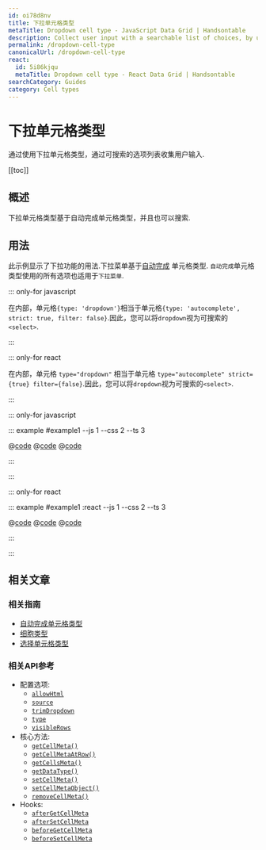 ```yaml
---
id: oi78d8nv
title: 下拉单元格类型
metaTitle: Dropdown cell type - JavaScript Data Grid | Handsontable
description: Collect user input with a searchable list of choices, by using the dropdown cell type.
permalink: /dropdown-cell-type
canonicalUrl: /dropdown-cell-type
react:
  id: 5i86kjqu
  metaTitle: Dropdown cell type - React Data Grid | Handsontable
searchCategory: Guides
category: Cell types
---
```


# 下拉单元格类型

通过使用下拉单元格类型，通过可搜索的选项列表收集用户输入.

[[toc]]

## 概述

下拉单元格类型基于自动完成单元格类型，并且也可以搜索.

## 用法

此示例显示了下拉功能的用法.下拉菜单基于[自动完成](@/guides/cell-types/autocomplete-cell-type/autocomplete-cell-type.md) 单元格类型. `自动完成`单元格类型使用的所有选项也适用于`下拉菜单`.

::: only-for javascript

在内部，单元格`{type: 'dropdown'}`相当于单元格`{type: 'autocomplete', strict: true, filter: false}`.因此，您可以将`dropdown`视为可搜索的`<select>`.

:::

::: only-for react

在内部，单元格 `type="dropdown"` 相当于单元格 `type="autocomplete" strict={true} filter={false}`.因此，您可以将`dropdown`视为可搜索的`<select>`.

:::

::: only-for javascript

::: example #example1 --js 1 --css 2 --ts 3

@[code](@/content/guides/cell-types/dropdown-cell-type/javascript/example1.js)
@[code](@/content/guides/cell-types/dropdown-cell-type/javascript/example1.css)
@[code](@/content/guides/cell-types/dropdown-cell-type/javascript/example1.ts)

:::

:::

::: only-for react

::: example #example1 :react --js 1 --css 2 --ts 3

@[code](@/content/guides/cell-types/dropdown-cell-type/react/example1.jsx)
@[code](@/content/guides/cell-types/dropdown-cell-type/react/example1.css)
@[code](@/content/guides/cell-types/dropdown-cell-type/react/example1.tsx)

:::

:::

## 相关文章

### 相关指南

<div class="boxes-list gray">

- [自动完成单元格类型](@/guides/cell-types/autocomplete-cell-type/autocomplete-cell-type.md)
- [细胞类型](@/guides/cell-types/cell-type/cell-type.md)
- [选择单元格类型](@/guides/cell-types/select-cell-type/select-cell-type.md)

</div>

### 相关API参考

- 配置选项:
  - [`allowHtml`](@/api/options.md#allowhtml)
  - [`source`](@/api/options.md#source)
  - [`trimDropdown`](@/api/options.md#trimdropdown)
  - [`type`](@/api/options.md#type)
  - [`visibleRows`](@/api/options.md#visiblerows)
- 核心方法:
  - [`getCellMeta()`](@/api/core.md#getcellmeta)
  - [`getCellMetaAtRow()`](@/api/core.md#getcellmetaatrow)
  - [`getCellsMeta()`](@/api/core.md#getcellsmeta)
  - [`getDataType()`](@/api/core.md#getdatatype)
  - [`setCellMeta()`](@/api/core.md#setcellmeta)
  - [`setCellMetaObject()`](@/api/core.md#setcellmetaobject)
  - [`removeCellMeta()`](@/api/core.md#removecellmeta)
- Hooks:
  - [`afterGetCellMeta`](@/api/hooks.md#aftergetcellmeta)
  - [`afterSetCellMeta`](@/api/hooks.md#aftersetcellmeta)
  - [`beforeGetCellMeta`](@/api/hooks.md#beforegetcellmeta)
  - [`beforeSetCellMeta`](@/api/hooks.md#beforesetcellmeta)
